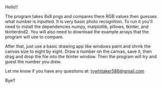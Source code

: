Hello!!

The program takes 8x8 pngs and compares there RGB values then guesses what number is inputted. It is very basic photo recognition. To run it you'll need to install the dependencies numpy, matplotlib, pillows, tkinter, and tkinterdnd2.
You will also need to download the example arrays that the program will use to compare.

After that, just use a basic drawing app like windows paint and shrnk the canvas size to eight by eight. Draw a number on the canvas, save it, then drag and drop the file into the tkinter window.
Then the program will try and guest the number you drew.

Let me know if you have any questions at: tywhitaker586@gmail.com

Bye!!
